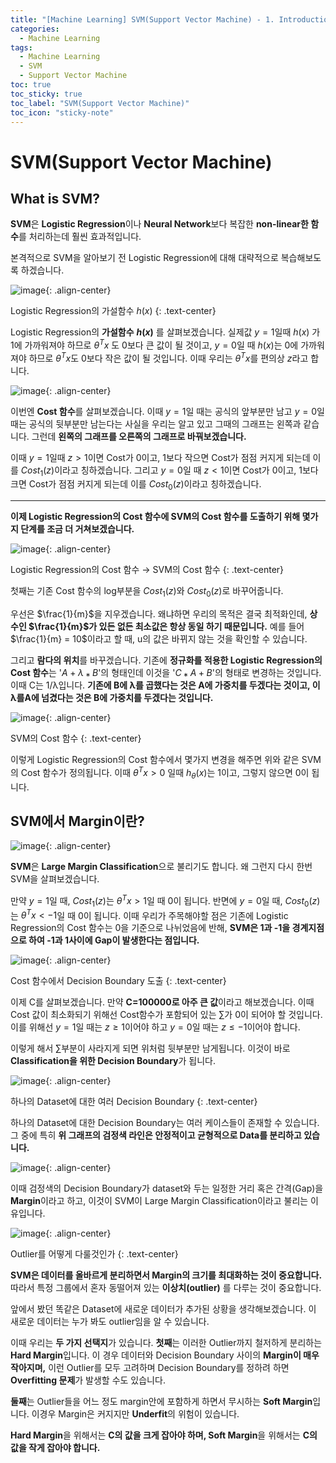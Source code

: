 ```yaml
---
title: "[Machine Learning] SVM(Support Vector Machine) - 1. Introduction"
categories:
  - Machine Learning
tags:
  - Machine Learning
  - SVM
  - Support Vector Machine
toc: true
toc_sticky: true
toc_label: "SVM(Support Vector Machine)"
toc_icon: "sticky-note"
---
```


# SVM(Support Vector Machine)

## What is SVM?

**SVM**은 **Logistic Regression**이나 **Neural Network**보다 복잡한 **non-linear한 함수**를 처리하는데 훨씬 효과적입니다.

본격적으로 SVM을 알아보기 전 Logistic Regression에 대해 대략적으로 복습해보도록 하겠습니다.

![image](https://user-images.githubusercontent.com/55765292/168734702-a7443171-5f9d-47f6-91d1-d78a8e605264.png){: .align-center}

Logistic Regression의 가설함수 $h(x)$
{: .text-center}

Logistic Regression의 **가설함수** **$h(x)$** 를 살펴보겠습니다. 실제값 $y = 1$일때 $h(x)$ 가 1에 가까워져야 하므로 *$θ^Tx$* 도 0보다 큰 값이 될 것이고, $y = 0$일 때 $h(x)$는 0에 가까워져야 하므로 $θ^Tx$도 0보다 작은 값이 될 것입니다. 이때 우리는 $θ^Tx$를 편의상 $z$라고 합니다.

![image](https://user-images.githubusercontent.com/55765292/168735736-20a8edfc-1f7d-47ec-86fd-81f372647ab9.png){: .align-center}

이번엔 **Cost 함수**를 살펴보겠습니다. 이때 $y=1$일 때는 공식의 앞부분만 남고 $y=0$일 때는 공식의 뒷부분만 남는다는 사실을 우리는 알고 있고 그때의 그래프는 왼쪽과 같습니다. 그런데 **왼쪽의 그래프를 오른쪽의 그래프로 바꿔보겠습니다.**

이때 $y = 1$일때 $z > 1$이면 Cost가 0이고, 1보다 작으면 Cost가 점점 커지게 되는데 이를 $Cost_{1}(z)$이라고 칭하겠습니다. 그리고 $y = 0$일 때 $z < 1$이면 Cost가 0이고, 1보다 크면 Cost가 점점 커지게 되는데 이를 $Cost_{0}(z)$이라고 칭하겠습니다.

---

**이제 Logistic Regression의 Cost 함수에 SVM의 Cost 함수를 도출하기 위해 몇가지 단계를 조금 더 거쳐보겠습니다.**

![image](https://user-images.githubusercontent.com/55765292/168736144-fcbc2ccd-0a96-46c6-a78b-9167835303ac.png){: .align-center}

Logistic Regression의 Cost 함수 → SVM의 Cost 함수
{: .text-center}

첫째는 기존 Cost 함수의 log부분을 $Cost_{1}(z)$와 $Cost_{0}(z)$로 바꾸어줍니다.

우선은 $\frac{1}{m}$을 지우겠습니다. 왜냐하면 우리의 목적은 결국 최적화인데, **상수인 $\frac{1}{m}$가 있든 없든 최소값은 항상 동일 하기 때문입니다.** 예를 들어 $\frac{1}{m} = 10$이라고 할 때, u의 값은 바뀌지 않는 것을 확인할 수 있습니다.

그리고 **람다의 위치**를 바꾸겠습니다. 기존에 **정규화를 적용한 Logistic Regression의 Cost 함수**는 '$A+λ⁎B$'의 형태인데 이것을 '$C⁎A+B$'의 형태로 변경하는 것입니다. 이때 C는 1/λ입니다. **기존에 B에 λ를 곱했다는 것은 A에 가중치를 두겠다는 것이고, 이 λ를A에 넘겼다는 것은 B에 가중치를 두겠다는 것입니다.**

![image](https://user-images.githubusercontent.com/55765292/168736741-3fbc2973-d23d-4ddf-9f25-2b35da279fbe.png){: .align-center}

SVM의 Cost 함수
{: .text-center}

이렇게 Logistic Regression의 Cost 함수에서 몇가지 변경을 해주면 위와 같은 SVM의 Cost 함수가 정의됩니다. 이때 $θ^Tx > 0$ 일때 $h_θ(x)$는 1이고, 그렇지 않으면 0이 됩니다.


## SVM에서 Margin이란?

![image](https://user-images.githubusercontent.com/55765292/168740342-9d679e2c-3f4b-4e03-abfe-cb294c032a43.png){: .align-center}

**SVM**은 **Large Margin Classification**으로 불리기도 합니다. 왜 그런지 다시 한번 SVM을 살펴보겠습니다.

만약 $y = 1$일 때, $Cost_{1}(z)$는 $θ^Tx > 1$일 때 0이 됩니다. 반면에 $y= 0$일 때, $Cost_{0}(z)$는 $θ^Tx < -1$일 때 0이 됩니다. 이때 우리가 주목해야할 점은 기존에 Logistic Regression의 Cost 함수는 0을 기준으로 나뉘었음에 반해, **SVM은 1과 -1을 경계지점으로 하여 -1과 1사이에 Gap이 발생한다는 점입니다.**

![image](https://user-images.githubusercontent.com/55765292/168740799-462b197e-6795-4e3f-90ef-222524bdca6b.png){: .align-center}

Cost 함수에서 Decision Boundary 도출
{: .text-center}

이제 C를 살펴보겠습니다. 만약 **C=100000로 아주 큰 값**이라고 해보겠습니다. 이때 Cost 값이 최소화되기 위해선 Cost함수가 포함되어 있는 ∑가 0이 되어야 할 것입니다. 이를 위해선 $y = 1$일 때는 $z ≥ 1$이어야 하고 $y = 0$일 때는 $z ≤ -1$이어야 합니다.

이렇게 해서 ∑부분이 사라지게 되면 위처럼 뒷부분만 남게됩니다. 이것이 바로 **Classification을 위한 Decision Boundary**가 됩니다.

![image](https://user-images.githubusercontent.com/55765292/168741495-254b5a6e-0368-4c7b-9b73-5c49a07ff542.png){: .align-center}

하나의 Dataset에 대한 여러 Decision Boundary
{: .text-center}

하나의 Dataset에 대한 Decision Boundary는 여러 케이스들이 존재할 수 있습니다. 그 중에 특히 **위 그래프의 검정색 라인은 안정적이고 균형적으로 Data를 분리하고 있습니다.**

![image](https://user-images.githubusercontent.com/55765292/168741670-2b97b302-48e8-460c-b4e6-a9dd6cfe9836.png){: .align-center}

이때 검정색의 Decision Boundary가 dataset와 두는 일정한 거리 혹은 간격(Gap)을 **Margin**이라고 하고, 이것이 SVM이 Large Margin Classification이라고 불리는 이유입니다.

![image](https://user-images.githubusercontent.com/55765292/168741793-0dbf3cfe-4a38-4a18-aa06-a64f6ec1b4ab.png){: .align-center}

Outlier를 어떻게 다룰것인가
{: .text-center}

**SVM은 데이터를 올바르게 분리하면서 Margin의 크기를 최대화하는 것이 중요합니다.** 따라서 특정 그룹에서 혼자 동떨어져 있는 **이상치(outlier)** 를 다루는 것이 중요합니다.

앞에서 봤던 똑같은 Dataset에 새로운 데이터가 추가된 상황을 생각해보겠습니다. 이 새로운 데이터는 누가 봐도 outlier임을 알 수 있습니다.

이때 우리는 **두 가지 선택지**가 있습니다. **첫째**는 이러한 Outlier까지 철저하게 분리하는 **Hard Margin**입니다. 이 경우 데이터와 Decision Boundary 사이의 **Margin이 매우 작아지며,** 이런 Outlier를 모두 고려하며 Decision Boundary를 정하려 하면 **Overfitting 문제**가 발생할 수도 있습니다.

**둘째**는 Outlier들을 어느 정도 margin안에 포함하게 하면서 무시하는 **Soft Margin**입니다. 이경우 Margin은 커지지만 **Underfit**의 위험이 있습니다.

**Hard Margin**을 위해서는 **C의 값을 크게 잡아야 하며, Soft Margin**을 위해서는 **C의 값을 작게 잡아야 합니다.**
